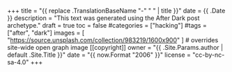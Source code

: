 +++
title = "{{ replace .TranslationBaseName "-" " " | title }}"
date = {{ .Date }}
description = "This text was generated using the After Dark post archetype."
draft = true
toc = false
#categories = ["hacking"]
#tags = ["after", "dark"]
images = [
  "https://source.unsplash.com/collection/983219/1600x900"
] # overrides site-wide open graph image
[[copyright]]
  owner = "{{ .Site.Params.author | default .Site.Title }}"
  date = "{{ now.Format "2006" }}"
  license = "cc-by-nc-sa-4.0"
+++
